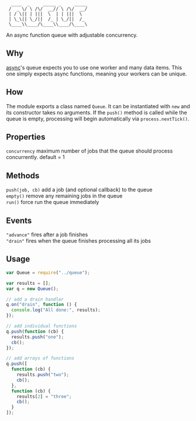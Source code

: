 ```
  ____  _     _____ _     _____
 /  _ \/ \ /\/  __// \ /\/  __/
 | / \|| | |||  \  | | |||  \  
 | \_\|| \_/||  /_ | \_/||  /_ 
 \____\\____/\____\\____/\____\

```
An async function queue with adjustable concurrency.

## Why
[async](https://github.com/caolan/async#queue)'s queue expects you to use one worker and many data items. This one simply expects async functions, meaning your workers can be unique.

## How
The module exports a class named ```Queue```. It can be instantiated with ```new``` and its constructor takes no arguments. If the ```push()``` method is called while the queue is empty, processing will begin automatically via ```process.nextTick()```.

## Properties
```concurrency``` maximum number of jobs that the queue should process concurrently. default = 1

## Methods
```push(job, cb)``` add a job (and optional callback) to the queue  
```empty()``` remove any remaining jobs in the queue  
```run()``` force run the queue immediately  

## Events
```"advance"``` fires after a job finishes  
```"drain"``` fires when the queue finishes processing all its jobs

## Usage
```javascript
var Queue = require("../queue");

var results = [];
var q = new Queue();

// add a drain handler
q.on("drain", function () {
  console.log("All done:", results);
});

// add individual functions
q.push(function (cb) {
  results.push("one");
  cb();
});

// add arrays of functions
q.push([
  function (cb) {
    results.push("two");
    cb();
  },
  function (cb) {
    results[2] = "three";
    cb();
  }
]);
```
